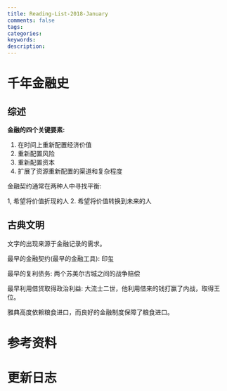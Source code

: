 ```yaml
---
title: Reading-List-2018-January
comments: false
tags:
categories:
keywords:
description:
---
```


# 千年金融史

## 综述

**金融的四个关键要素:**

1. 在时间上重新配置经济价值
2. 重新配置风险
3. 重新配置资本
4. 扩展了资源重新配置的渠道和复杂程度

金融契约通常在两种人中寻找平衡:

1, 希望将价值折现的人
2. 希望将价值转换到未来的人

## 古典文明

文字的出现来源于金融记录的需求。

最早的金融契约(最早的金融工具): 印玺

最早的复利债务: 两个苏美尔古城之间的战争赔偿

最早利用借贷取得政治利益: 大流士二世，他利用借来的钱打赢了内战，取得王位。

雅典高度依赖粮食进口，而良好的金融制度保障了粮食进口。


# 参考资料

# 更新日志
